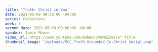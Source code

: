 ```yaml
---
title: 'Truth: Christ in You'
date: 2021-05-09 08:58:00 -04:00
series: Colossians
week: 5
sermon_date: 2021-05-09 09:00:00 -04:00
speaker: Jamie Moore
video_url: https://www.youtube.com/embed/iV0MGZZ0iro" title
thumbnail_image: "/uploads/MCC_Truth_Grounded-In-Christ_Social.png"
---
```


